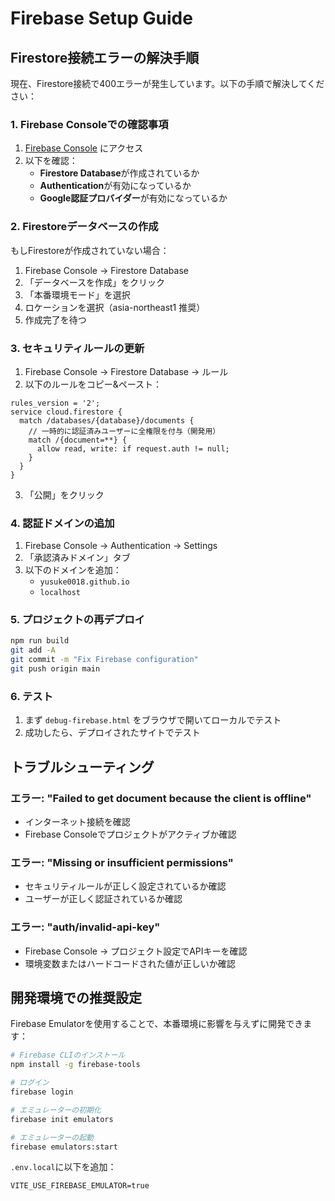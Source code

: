 # Firebase Setup Guide

## Firestore接続エラーの解決手順

現在、Firestore接続で400エラーが発生しています。以下の手順で解決してください：

### 1. Firebase Consoleでの確認事項

1. [Firebase Console](https://console.firebase.google.com/project/habit-design-lab) にアクセス
2. 以下を確認：
   - **Firestore Database**が作成されているか
   - **Authentication**が有効になっているか
   - **Google認証プロバイダー**が有効になっているか

### 2. Firestoreデータベースの作成

もしFirestoreが作成されていない場合：

1. Firebase Console → Firestore Database
2. 「データベースを作成」をクリック
3. 「本番環境モード」を選択
4. ロケーションを選択（asia-northeast1 推奨）
5. 作成完了を待つ

### 3. セキュリティルールの更新

1. Firebase Console → Firestore Database → ルール
2. 以下のルールをコピー&ペースト：

```
rules_version = '2';
service cloud.firestore {
  match /databases/{database}/documents {
    // 一時的に認証済みユーザーに全権限を付与（開発用）
    match /{document=**} {
      allow read, write: if request.auth != null;
    }
  }
}
```

3. 「公開」をクリック

### 4. 認証ドメインの追加

1. Firebase Console → Authentication → Settings
2. 「承認済みドメイン」タブ
3. 以下のドメインを追加：
   - `yusuke0018.github.io`
   - `localhost`

### 5. プロジェクトの再デプロイ

```bash
npm run build
git add -A
git commit -m "Fix Firebase configuration"
git push origin main
```

### 6. テスト

1. まず `debug-firebase.html` をブラウザで開いてローカルでテスト
2. 成功したら、デプロイされたサイトでテスト

## トラブルシューティング

### エラー: "Failed to get document because the client is offline"
- インターネット接続を確認
- Firebase Consoleでプロジェクトがアクティブか確認

### エラー: "Missing or insufficient permissions"
- セキュリティルールが正しく設定されているか確認
- ユーザーが正しく認証されているか確認

### エラー: "auth/invalid-api-key"
- Firebase Console → プロジェクト設定でAPIキーを確認
- 環境変数またはハードコードされた値が正しいか確認

## 開発環境での推奨設定

Firebase Emulatorを使用することで、本番環境に影響を与えずに開発できます：

```bash
# Firebase CLIのインストール
npm install -g firebase-tools

# ログイン
firebase login

# エミュレーターの初期化
firebase init emulators

# エミュレーターの起動
firebase emulators:start
```

`.env.local`に以下を追加：
```
VITE_USE_FIREBASE_EMULATOR=true
```